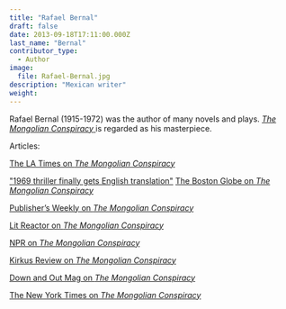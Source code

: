 ```yaml
---
title: "Rafael Bernal"
draft: false
date: 2013-09-18T17:11:00.000Z
last_name: "Bernal"
contributor_type:
  - Author
image:
  file: Rafael-Bernal.jpg
description: "Mexican writer"
weight:
---
```


Rafael Bernal (1915-1972) was the author of many novels and plays. [_The Mongolian Conspiracy_ ](http://ndbooks.com/book/the-mongolian-conspiracy)is regarded as his masterpiece.

Articles:

[The LA Times on _The Mongolian Conspiracy_](http://www.latimes.com/books/jacketcopy/la-ca-jc-rafael-bernal-20140105,0,2683549.story#axzz2rtsqYnwZ)

["](http://www.bostonglobe.com/arts/books/2013/12/16/book-review-the-mongolian-conspiracyby-rafael-bernal-translated-katherine-silver/ViMbNzlPsl48nLY8KG531M/story.html)[1969 thriller finally gets English translation"](http://www.bostonglobe.com/arts/books/2013/12/16/book-review-the-mongolian-conspiracyby-rafael-bernal-translated-katherine-silver/ViMbNzlPsl48nLY8KG531M/story.html) [The Boston Globe on _The Mongolian Conspiracy_](http://www.bostonglobe.com/arts/books/2013/12/16/book-review-the-mongolian-conspiracyby-rafael-bernal-translated-katherine-silver/ViMbNzlPsl48nLY8KG531M/story.html)

[Publisher’s Weekly on _The Mongolian Conspiracy_](http://www.publishersweekly.com/978-0-8112-2066-8)

[Lit Reactor on _The Mongolian Conspiracy_](http://litreactor.com/reviews/bookshots-the-mongolian-conspiracy-by-rafael-bernal)

[NPR on _The Mongolian Conspiracy_](http://www.npr.org/2013/12/22/255223122/in-search-of-identity-three-of-2013s-best-translated-novels)

[Kirkus Review on _The Mongolian Conspiracy_](https://www.kirkusreviews.com/book-reviews/rafael-bernal/mongolian-conspiracy/)

[Down and Out Mag on _The Mongolian Conspiracy_](http://downandoutmag.com/2013/11/30/the-mongolian-conspiracy/)

[The New York Times on _The Mongolian Conspiracy_](http://www.nytimes.com/2013/11/28/books/laura-van-den-bergs-isle-of-youth-and-more.html?_r=0)

